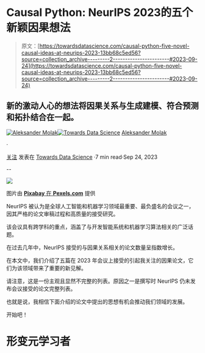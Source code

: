 # Causal Python: NeurIPS 2023的五个新颖因果想法

> 原文：[https://towardsdatascience.com/causal-python-five-novel-causal-ideas-at-neurips-2023-13bb68c5ed56?source=collection_archive---------2-----------------------#2023-09-24](https://towardsdatascience.com/causal-python-five-novel-causal-ideas-at-neurips-2023-13bb68c5ed56?source=collection_archive---------2-----------------------#2023-09-24)

## 新的激动人心的想法将因果关系与生成建模、符合预测和拓扑结合在一起。

[](https://aleksander-molak.medium.com/?source=post_page-----13bb68c5ed56--------------------------------)[![Aleksander Molak](../Images/7fca5018f6ce88297fae31cef1fe0e6c.png)](https://aleksander-molak.medium.com/?source=post_page-----13bb68c5ed56--------------------------------)[](https://towardsdatascience.com/?source=post_page-----13bb68c5ed56--------------------------------)[![Towards Data Science](../Images/a6ff2676ffcc0c7aad8aaf1d79379785.png)](https://towardsdatascience.com/?source=post_page-----13bb68c5ed56--------------------------------) [Aleksander Molak](https://aleksander-molak.medium.com/?source=post_page-----13bb68c5ed56--------------------------------)

·

[关注](https://medium.com/m/signin?actionUrl=https%3A%2F%2Fmedium.com%2F_%2Fsubscribe%2Fuser%2Ff390f1bdd353&operation=register&redirect=https%3A%2F%2Ftowardsdatascience.com%2Fcausal-python-five-novel-causal-ideas-at-neurips-2023-13bb68c5ed56&user=Aleksander+Molak&userId=f390f1bdd353&source=post_page-f390f1bdd353----13bb68c5ed56---------------------post_header-----------) 发表在 [Towards Data Science](https://towardsdatascience.com/?source=post_page-----13bb68c5ed56--------------------------------) ·7 min read·Sep 24, 2023[](https://medium.com/m/signin?actionUrl=https%3A%2F%2Fmedium.com%2F_%2Fvote%2Ftowards-data-science%2F13bb68c5ed56&operation=register&redirect=https%3A%2F%2Ftowardsdatascience.com%2Fcausal-python-five-novel-causal-ideas-at-neurips-2023-13bb68c5ed56&user=Aleksander+Molak&userId=f390f1bdd353&source=-----13bb68c5ed56---------------------clap_footer-----------)

--

[](https://medium.com/m/signin?actionUrl=https%3A%2F%2Fmedium.com%2F_%2Fbookmark%2Fp%2F13bb68c5ed56&operation=register&redirect=https%3A%2F%2Ftowardsdatascience.com%2Fcausal-python-five-novel-causal-ideas-at-neurips-2023-13bb68c5ed56&source=-----13bb68c5ed56---------------------bookmark_footer-----------)![](../Images/e58678914a0248374537c9066bfa9234.png)

图片由 [**Pixabay** 在 **Pexels.com**](https://www.pexels.com/photo/binocular-blue-sky-daylight-discovery-221538/) 提供

NeurIPS 被认为是全球人工智能和机器学习领域最重要、最负盛名的会议之一，因其严格的论文审稿过程和高质量的接受研究。

该会议具有跨学科的重点，涵盖了与开发智能系统和机器学习算法相关的广泛话题。

在过去几年中，NeurIPS 接受的与因果关系相关的论文数量呈指数增长。

在本文中，我们介绍了五篇在 2023 年会议上接受的引起我关注的因果论文，它们为该领域带来了重要的新见解。

请注意，这是一份主观且显然不完整的列表。原因之一是撰写时 NeurIPS 仍未发布会议接受的论文完整列表。

也就是说，我相信下面介绍的论文中提出的思想有机会推动我们领域的发展。

开始吧！

# 形变元学习者
